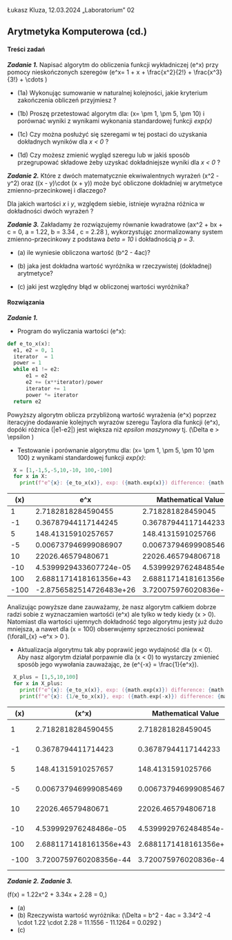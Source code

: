 Łukasz Kluza, 12.03.2024
„Laboratorium” 02

## Arytmetyka Komputerowa (cd.)

#### Treści zadań 

**_Zadanie 1._**
Napisać algorytm do obliczenia funkcji wykładniczej \(e^x\) przy pomocy nieskończonych szeregów
\(e^x= 1 + x + \frac{x^2}{2!} + \frac{x^3}{3!} + \cdots \)

 
- (1a) Wykonując sumowanie w naturalnej kolejności, jakie kryterium zakończenia obliczeń przyjmiesz ?


- (1b) Proszę przetestować algorytm dla: \(x= \pm 1, \pm 5, \pm 10\) i porównać wyniki z wynikami wykonania standardowej funkcji _exp(x)_

- (1c) Czy można posłużyć się szeregami w tej postaci do uzyskania dokładnych wyników dla _x < 0_ ?

- (1d) Czy możesz zmienić wygląd szeregu lub w jakiś sposób przegrupować składowe żeby uzyskać dokładniejsze wyniki dla _x < 0_ ?

**_Zadanie 2._** 
Które z dwóch matematycznie ekwiwalentnych wyrażeń \(x^2 - y^2\) oraz \((x - y)\cdot (x + y)\) może być obliczone dokładniej w arytmetyce zmienno-przecinkowej i dlaczego?

Dla jakich wartości _x_ i _y_, względem siebie, istnieje wyraźna różnica w dokładności dwóch wyrażeń ?

**_Zadanie 3._**
Zakładamy że rozwiązujemy równanie kwadratowe \(ax^2 + bx + c = 0,  a = 1.22, b = 3.34 ,  c = 2.28 \), wykorzystując znormalizowany system zmienno-przecinkowy z podstawa _beta = 10_ i dokładnością _p = 3_.

- (a) ile wyniesie obliczona wartość \(b^2 - 4ac\)?

- (b) jaka jest dokładna wartość wyróżnika w rzeczywistej (dokładnej) arytmetyce?

- (c) jaki jest względny błąd w obliczonej wartości wyróżnika?

#### Rozwiązania
**_Zadanie 1._**

- Program do wyliczania wartości \(e^x\):
```python 
def e_to_x(x):
  e1, e2 = 0, 1
  iterator  = 1
  power = 1
  while e1 != e2:
      e1 = e2 
      e2 += (x**iterator)/power
      iterator += 1
      power *= iterator
  return e2    
```
Powyższy algorytm oblicza przybliżoną wartość wyrażenia \(e^x\) poprzez iteracyjne dodawanie kolejnych wyrazów szeregu Taylora dla funkcji \(e^x\), dopóki różnica \(|e1-e2|\) jest większa niż _epsilon maszynowy_ tj.  \(\Delta e > \epsilon \)

- Testowanie i porównanie algorytmu dla: \(x= \pm 1, \pm 5, \pm 10  \pm 100\) z wynikami standardowej funkcji _exp(x)_: 

```python
  X = [1,-1,5,-5,10,-10, 100,-100]
  for x in X:
    print(f"e^{x}: {e_to_x(x)}, exp: ({math.exp(x)}) difference: {math.fabs(e_to_x(x)-math.exp(x))}")
```
  
| \(x\) | e^x                     | Mathematical Value     | Difference             |
| ----- | ----------------------- | ---------------------- | ---------------------- |
| 1     | 2.7182818284590455      | 2.718281828459045      | 4.440892098500626e-16  |
| -1    | 0.36787944117144245     | 0.36787944117144233    | 1.1102230246251565e-16 |
| 5     | 148.41315910257657      | 148.4131591025766      | 2.842170943040401e-14  |
| -5    | 0.006737946999086907    | 0.006737946999085467   | 1.4398204850607499e-15 |
| 10    | 22026.46579480671       | 22026.465794806718     | 7.275957614183426e-12  |
| -10   | 4.5399929433607724e-05  | 4.5399929762484854e-05 | 3.2887713006472113e-13 |
| 100   | 2.6881171418161356e+43  | 2.6881171418161356e+43 | 0.0                    |
| -100  | -2.8756582514726483e+26 | 3.720075976020836e-44  | 2.8756582514726483e+26 |

Analizując powyższe dane zauważamy, że nasz algorytm całkiem dobrze radzi sobie z wyznaczamien wartośći \(e^x\) ale tylko w tedy kiedy \(x > 0\). Natomiast dla wartości ujemnych dokładność tego algorytmu jesty już dużo mniejsza, a nawet dla \(x = 100\) obserwujemy sprzeczności ponieważ \(\forall_{x} ~e^x > 0 \). 

- Aktualizacja algorytmu tak aby poprawić jego wydajność dla \(x < 0\).
Aby nasz algorytm działał porpawnie dla  \(x < 0\) to wystarczy zmienieć sposób jego wywołania zauważając, że \(e^{-x} = \frac{1}{e^x}\).

```python
  X_plus = [1,5,10,100]
  for x in X_plus:
    print(f"e^{x}: {e_to_x(x)}, exp: ({math.exp(x)}) difference: {math.fabs(e_to_x(x)-math.exp(x))}")
    print(f"e^{x}: {1/e_to_x(x)}, exp: ({math.exp(-x)}) difference: {math.fabs(1/e_to_x(x)-math.exp(-x))}")
```
| \(x\) | \(x^x\)                | Mathematical Value     | Difference             |
| ----- | ---------------------- | ---------------------- | ---------------------- |
| 1     | 2.7182818284590455     | 2.718281828459045      | 4.440892098500626e-16  |
| -1    | 0.3678794411714423     | 0.36787944117144233    | 5.551115123125783e-17  |
| 5     | 148.41315910257657     | 148.4131591025766      | 2.842170943040401e-14  |
| -5    | 0.006737946999085469   | 0.006737946999085467   | 1.734723475976807e-18  |
| 10    | 22026.46579480671      | 22026.465794806718     | 7.275957614183426e-12  |
| -10   | 4.539992976248486e-05  | 4.5399929762484854e-05 | 6.776263578034403e-21  |
| 100   | 2.6881171418161356e+43 | 2.6881171418161356e+43 | 0.0                    |
| -100  | 3.7200759760208356e-44 | 3.720075976020836e-44  | 4.9784122222889134e-60 |



**_Zadanie 2._**
**_Zadanie 3._**

\(f(x) = 1.22x^2 + 3.34x + 2.28 = 0,\)

- (a)
- (b) Rzeczywista wartość wyróżnika:
  \(\Delta = b^2 - 4ac = 3.34^2 -4 \cdot 1.22 \cdot 2.28 = 11.1556 - 11.1264 = 0.0292 \)
- (c)